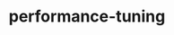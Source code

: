 ---
layout: manual-tag
title: performance-tuning
tag: performance-tuning
permalink: /tags/performance-tuning/
---